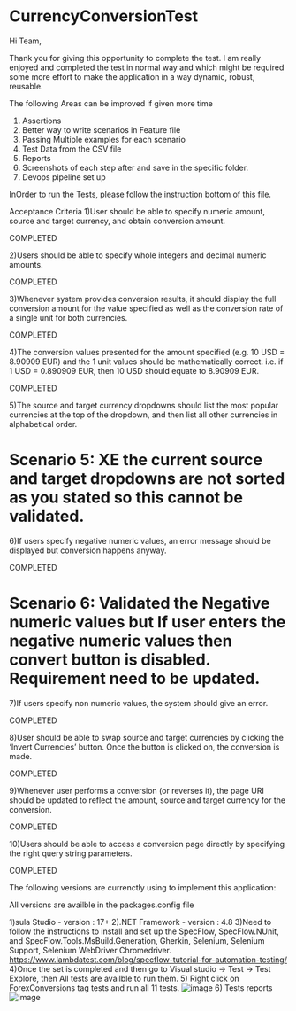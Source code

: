 # CurrencyConversionTest
Hi Team,

Thank you for giving this opportunity to complete the test. 
I am really enjoyed and completed the test in normal way and which might be required some more effort to make the application in a way dynamic, robust, reusable.

The following Areas can be improved if given more time
1) Assertions
2) Better way to write scenarios in Feature file
3) Passing Multiple examples for each scenario 
4) Test Data from the CSV file
5) Reports
6) Screenshots of each step after and save in the specific folder.
7) Devops pipeline set up


InOrder to run the Tests, please follow the instruction bottom of this file.

Acceptance Criteria
1)User should be able to specify numeric amount, source and target currency, and obtain conversion amount.

 COMPLETED

2)Users should be able to specify whole integers and decimal numeric amounts.

COMPLETED

3)Whenever system provides conversion results, it should display the full conversion amount for the value specified as well as the conversion rate of a single unit for both currencies.

COMPLETED

4)The conversion values presented for the amount specified (e.g. 10 USD = 8.90909 EUR) and the 1 unit values should be mathematically correct. i.e. if 1 USD = 0.890909 EUR, then 10 USD should equate to 8.90909 EUR.

COMPLETED

5)The source and target currency dropdowns should list the most popular currencies at the top of the dropdown, and then list all other currencies in alphabetical order.
# Scenario 5: XE the current source and target dropdowns are not sorted as you stated so this cannot be validated.

6)If users specify negative numeric values, an error message should be displayed but conversion happens anyway.

COMPLETED
# Scenario 6: Validated the Negative numeric values but If user enters the negative numeric values then convert button is disabled. Requirement need to be updated.

7)If users specify non numeric values, the system should give an error.

COMPLETED

8)User should be able to swap source and target currencies by clicking the ‘Invert Currencies’ button. Once the button is clicked on, the conversion is made.

COMPLETED

9)Whenever user performs a conversion (or reverses it), the page URI should be updated to reflect the amount, source and target currency for the conversion.

COMPLETED

10)Users should be able to access a conversion page directly by specifying the right query string parameters.

COMPLETED

The following versions are currenctly using to implement this application:

All versions are availble in the packages.config file

1)sula Studio - version : 17+
2).NET Framework - version : 4.8 
3)Need to follow the instructions to install and set up the SpecFlow, SpecFlow.NUnit, and SpecFlow.Tools.MsBuild.Generation, Gherkin, Selenium, Selenium Support, Selenium WebDriver Chromedriver.
https://www.lambdatest.com/blog/specflow-tutorial-for-automation-testing/
4)Once the set is completed and then go to Visual studio  -> Test -> Test Explore, then All tests are availble to run them.
5) Right click on ForexConversions tag tests and run all 11 tests.
![image](https://user-images.githubusercontent.com/126391657/221844046-0a4efe9d-f519-49e2-b0b3-8f63251565f9.png)
6) Tests reports
![image](https://user-images.githubusercontent.com/126391657/221845101-7fe53a0e-409e-4a1c-9069-7de11451d493.png)







